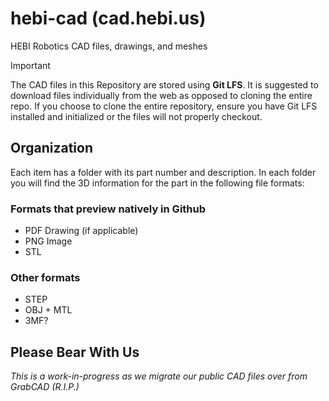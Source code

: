 # hebi-cad (cad.hebi.us)
HEBI Robotics CAD files, drawings, and meshes

> [!IMPORTANT] 
> The CAD files in this Repository are stored using **Git LFS**. It is suggested to download files individually from the web as opposed to cloning the entire repo. If you choose to clone the entire repository, ensure you have Git LFS installed and initialized or the files will not properly checkout.

## Organization
Each item has a folder with its part number and description.  In each folder you will find the 3D information for the part in the following file formats:

### Formats that preview natively in Github
* PDF Drawing (if applicable)
* PNG Image
* STL

### Other formats
* STEP
* OBJ + MTL
* 3MF?

## Please Bear With Us
_This is a work-in-progress as we migrate our public CAD files over from GrabCAD (R.I.P.)_
